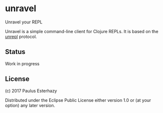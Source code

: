 # unravel

Unravel your REPL

Unravel is a simple command-line client for Clojure REPLs. It is based on the [unrepl](https://github.com/cgrand/unrepl) protocol.

## Status

Work in progress

## License

(c) 2017 Paulus Esterhazy

Distributed under the Eclipse Public License either version 1.0 or (at your option) any later version.
